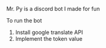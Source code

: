Mr. Py is a discord bot I made for fun


To run the bot
1. Install google translate API
2. Implement the token value
